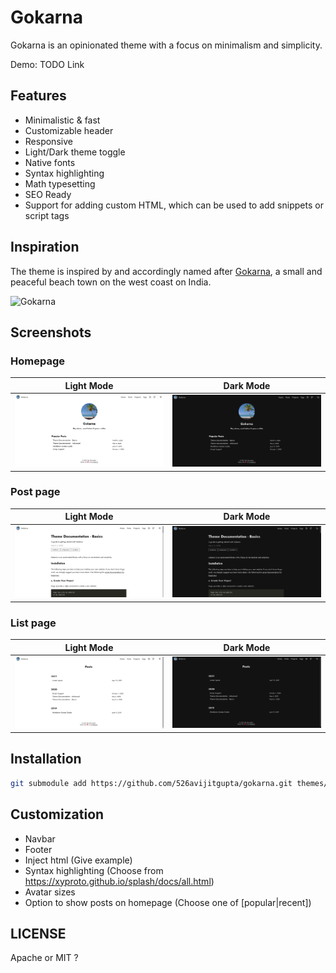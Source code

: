 # Gokarna

Gokarna is an opinionated theme with a focus on minimalism and simplicity.

Demo: TODO Link

## Features

- Minimalistic & fast
- Customizable header
- Responsive
- Light/Dark theme toggle
- Native fonts
- Syntax highlighting
- Math typesetting
- SEO Ready
- Support for adding custom HTML, which can be used to add snippets or script tags


## Inspiration

The theme is inspired by and accordingly named after [Gokarna](https://en.wikipedia.org/wiki/Gokarna,_Karnataka), a small and peaceful beach town on the west coast on India.

![Gokarna](/.project/gokarna.jpg)

## Screenshots

### Homepage

Light Mode                                                      | Dark Mode
:-------------------------:|:-------------------------:
![Light mode](/.project/screenshot-light-home.png "Light mode") | ![Dark mode](/.project/screenshot-dark-home.png "Dark mode")

### Post page

Light Mode                                                      | Dark Mode
:-------------------------:|:-------------------------:
![Light mode](/.project/screenshot-light-post.png "Light mode") | ![Dark mode](/.project/screenshot-dark-post.png "Dark mode")

### List page

Light Mode                                                      | Dark Mode
:-------------------------:|:-------------------------:
![Light mode](/.project/screenshot-light-list.png "Light mode") | ![Dark mode](/.project/screenshot-dark-list.png "Dark mode")



## Installation

```sh
git submodule add https://github.com/526avijitgupta/gokarna.git themes/gokarna
```

## Customization

- Navbar
- Footer
- Inject html (Give example)
- Syntax highlighting (Choose from https://xyproto.github.io/splash/docs/all.html)
- Avatar sizes
- Option to show posts on homepage (Choose one of [popular|recent])

## LICENSE

Apache or MIT ?
